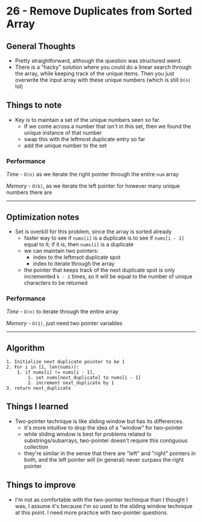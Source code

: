 # 26 - Remove Duplicates from Sorted Array

## General Thoughts
- Pretty straightforward, although the question was structured weird.
- There is a "hacky" solution where you could do a linear search through the array, while keeping track of the unique items. Then you just overwrite the input array with these unique numbers (which is still `O(n)` lol)

## Things to note
- Key is to maintain a set of the unique numbers seen so far.
    - If we come across a number that isn't in this set, then we found the unique instance of that number
    - swap this with the leftmost duplicate entry so far
    - add the unique number to the set

### Performance

*Time* - `O(n)` as we iterate the right pointer through the entire `num` array

*Memory* - `O(k)`, as we iterate the left pointer for however many unique numbers there are 

---

## Optimization notes
- Set is overkill for this problem, since the array is sorted already
    - faster way to see if `nums[i]` is a duplicate is to see if `nums[i - 1]` equal to it; if it is, then `nums[i]` is a duplicate
    - we can maintain two pointers: 
        - index to the leftmsot duplicate spot 
        - index to iterate through the array
    - the pointer that keeps track of the next duplicate spot is only incremented `k - 1` times, so it will be equal to the number of unique characters to be returned

### Performance

*Time* - `O(n)` to iterate through the entire array

*Memory* - `O(1)`, just need two pointer variables

---

## Algorithm
```
1. Initialize next duplicate pointer to be 1
2. For i in [1, len(nums)):
    1. if nums[i] != nums[i - 1],
        1. set nums[next_duplicate] to nums[i - 1]
        2. increment next_duplicate by 1
3. return next_duplicate

```
## Things I learned
- Two-pointer technique is like sliding window but has its differences.
    - it's more intuitive to drop the idea of a "window" for two-pointer
    - while sliding window is best for problems related to substrings/subarrays, two-pointer doesn't require this contiguous collection
    - they're similar in the sense that there are "left" and "right" pointers in both, and the left pointer will (in general) never surpass the right pointer

## Things to improve
- I'm not as comfortable with the two-pointer techinque than I thought I was, I assume it's because I'm so used to the sliding window technique at this point. I need more practice with two-pointer questions.